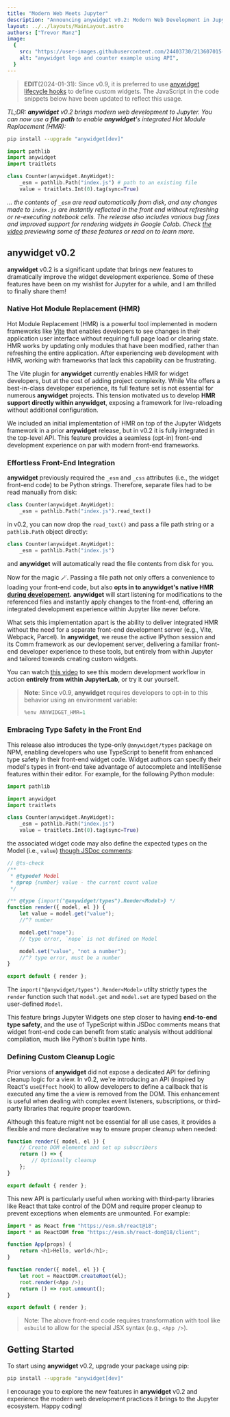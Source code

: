 ```yaml
---
title: "Modern Web Meets Jupyter"
description: "Announcing anywidget v0.2: Modern Web Development in Jupyter"
layout: ../../layouts/MainLayout.astro
authors: ["Trevor Manz"]
image:
  {
    src: "https://user-images.githubusercontent.com/24403730/213607015-e3fb38f9-5e75-439b-95c9-99e1fde11955.png",
    alt: "anywidget logo and counter example using API",
  }
---
```


> **EDIT**(2024-01-31): Since v0.9, it is preferred to use
> <a href="/blog/a-year-with-anywidget#introducing-widget-lifecycle-hooks">anywidget
> lifecycle hooks</a> to define custom widgets. The JavaScript in the code
> snippets below have been updated to reflect this usage.

_TL;DR: **anywidget** v0.2 brings modern web development to Jupyter. You can now
use a **file path** to enable **anywidget**'s integrated Hot Module Replacement
(HMR):_

```sh
pip install --upgrade "anywidget[dev]"
```

```python
import pathlib
import anywidget
import traitlets

class Counter(anywidget.AnyWidget):
    _esm = pathlib.Path("index.js") # path to an existing file
    value = traitlets.Int(0).tag(sync=True)
```

_... the contents of `_esm` are read automatically from disk, and any changes
made to `index.js` are instantly reflected in the front end without refreshing
or re-executing notebook cells. The release also includes various bug fixes and
improved support for rendering widgets in Google Colab. Check
[the video](https://www.youtube.com/watch?v=600PU6E4Srw) previewing some of
these features or read on to learn more._

## anywidget v0.2

**anywidget** v0.2 is a significant update that brings new features to
dramatically improve the widget development experience. Some of these features
have been on my wishlist for Jupyter for a while, and I am thrilled to finally
share them!

### Native Hot Module Replacement (HMR)

Hot Module Replacement (HMR) is a powerful tool implemented in modern frameworks
like [Vite](https://vitejs.dev/) that enables developers to see changes in their
application user interface without requiring full page load or clearing state.
HMR works by updating only modules that have been modified, rather than
refreshing the entire application. After experiencing web development with HMR,
working with frameworks that lack this capability can be frustrating.

The Vite plugin for **anywidget** currently enables HMR for widget developers,
but at the cost of adding project complexity. While Vite offers a best-in-class
developer experience, its full feature set is not essential for numerous
**anywidget** projects. This tension motivated us to develop **HMR support
directly within anywidget**, exposing a framework for live-reloading without
additional configuration.

We included an initial implementation of HMR on top of the Jupyter Widgets
framework in a prior **anywidget** release, but in v0.2 it is fully integrated
in the top-level API. This feature provides a seamless (opt-in) front-end
development experience on par with modern front-end frameworks.

### Effortless Front-End Integration

**anywidget** previously required the `_esm` and `_css` attributes (i.e., the
widget front-end code) to be Python strings. Therefore, separate files had to be
read manually from disk:

```python
class Counter(anywidget.AnyWidget):
    _esm = pathlib.Path("index.js").read_text()
```

in v0.2, you can now drop the `read_text()` and pass a file path string or a
`pathlib.Path` object directly:

```python
class Counter(anywidget.AnyWidget):
    _esm = pathlib.Path("index.js")
```

and **anywidget** will automatically read the file contents from disk for you.

Now for the magic 🪄. Passing a file path not only offers a convenience to
loading your front-end code, but also **opts in to anywidget's native HMR
<u>during developement</u>.** **anywidget** will start listening for
modifications to the referenced files and instantly apply changes to the
front-end, offering an integrated development experience within Jupyter like
never before.

What sets this implementation apart is the ability to deliver integrated HMR
without the need for a separate front-end development server (e.g., Vite,
Webpack, Parcel). In **anywidget**, we reuse the active IPython session and its
Comm framework as our devlopement server, delivering a familiar front-end
developer experience to these tools, but entirely from within Jupyter and
tailored towards creating custom widgets.

You can watch [this video](https://www.youtube.com/watch?v=600PU6E4Srw) to see
this modern development workflow in action **entirely from within JupyterLab**,
or try it our yourself.

> **Note**: Since v0.9, **anywidget** requires developers to opt-in to this
> behavior using an environment variable:
>
> ```py
> %env ANYWIDGET_HMR=1
> ```

### Embracing Type Safety in the Front End

This release also introduces the type-only `@anywidget/types` package on NPM,
enabling developers who use TypeScript to benefit from enhanced type safety in
their front-end widget code. Widget authors can specify their model's types in
front-end take advantage of autocomplete and IntelliSense features within their
editor. For example, for the following Python module:

```python
import pathlib

import anywidget
import traitlets

class Counter(anywidget.AnyWidget):
    _esm = pathlib.Path("index.js")
    value = traitlets.Int(0).tag(sync=True)
```

the associated widget code may also define the expected types on the Model
(i.e., `value`)
[though JSDoc comments](https://www.typescriptlang.org/docs/handbook/jsdoc-supported-types.html):

```javascript
// @ts-check
/**
 * @typedef Model
 * @prop {number} value - the current count value
 */

/** @type {import("@anywidget/types").Render<Model>} */
function render({ model, el }) {
	let value = model.get("value");
	//^? number

	model.get("nope");
	// type error, `nope` is not defined on Model

	model.set("value", "not a number");
	//^? type error, must be a number
}

export default { render };
```

The `import("@anywidget/types").Render<Model>` utilty strictly types the
`render` function such that `model.get` and `model.set` are typed based on the
user-defined `Model`.

This feature brings Jupyter Widgets one step closer to having **end-to-end type
safety**, and the use of TypeScript within JSDoc comments means that widget
front-end code can benefit from static analysis without additional compilation,
much like Python's builtin type hints.

### Defining Custom Cleanup Logic

Prior versions of **anywidget** did not expose a dedicated API for defining
cleanup logic for a view. In v0.2, we're introducing an API (inspired by React's
`useEffect` hook) to allow developers to define a callback that is executed any
time the a view is removed from the DOM. This enhancement is useful when dealing
with complex event listeners, subscriptions, or third-party libraries that
require proper teardown.

Although this feature might not be essential for all use cases, it provides a
flexible and more declarative way to ensure proper cleanup when needed:

```javascript
function render({ model, el }) {
	// Create DOM elements and set up subscribers
	return () => {
		// Optionally cleanup
	};
}

export default { render };
```

This new API is particularly useful when working with third-party libraries like
React that take control of the DOM and require proper cleanup to prevent
exceptions when elements are unmounted. For example:

```javascript
import * as React from "https://esm.sh/react@18";
import * as ReactDOM from "https://esm.sh/react-dom@18/client";

function App(props) {
	return <h1>Hello, world</h1>;
}

function render({ model, el }) {
	let root = ReactDOM.createRoot(el);
	root.render(<App />);
	return () => root.unmount();
}

export default { render };
```

> Note: The above front-end code requires transformation with tool like
> `esbuild` to allow for the special JSX syntax (e.g., `<App />`).

## Getting Started

To start using **anywidget** v0.2, upgrade your package using pip:

```sh
pip install --upgrade "anywidget[dev]"
```

I encourage you to explore the new features in **anywidget** v0.2 and experience
the modern web development practices it brings to the Jupyter ecosystem. Happy
coding!
